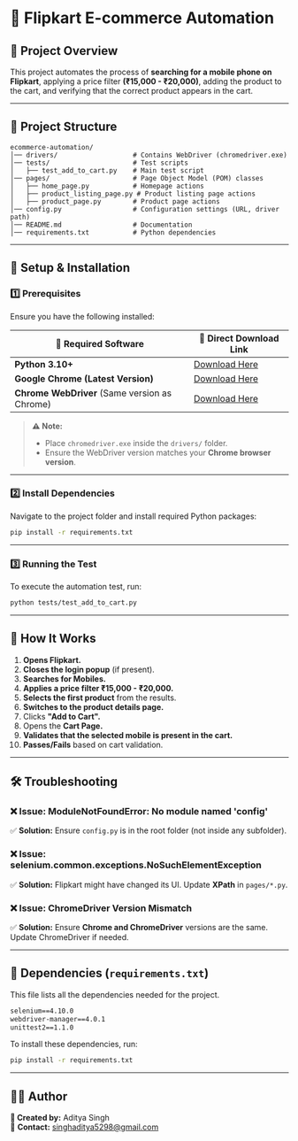 # 🛒 Flipkart E-commerce Automation

## 📌 Project Overview  
This project automates the process of **searching for a mobile phone on Flipkart**, applying a price filter **(₹15,000 - ₹20,000)**, adding the product to the cart, and verifying that the correct product appears in the cart.

---

## **📂 Project Structure**
```
ecommerce-automation/
│── drivers/                   # Contains WebDriver (chromedriver.exe)
│── tests/                     # Test scripts
│   ├── test_add_to_cart.py    # Main test script
│── pages/                     # Page Object Model (POM) classes
│   ├── home_page.py           # Homepage actions
│   ├── product_listing_page.py # Product listing page actions
│   ├── product_page.py        # Product page actions
│── config.py                  # Configuration settings (URL, driver path)
│── README.md                  # Documentation
│── requirements.txt           # Python dependencies
```

---

## 🔧 **Setup & Installation**
### **1️⃣ Prerequisites**
Ensure you have the following installed:

| 🔗 Required Software       | 🔽 Direct Download Link |
|----------------------------|------------------------|
| **Python 3.10+**           | [Download Here](https://www.python.org/downloads/) |
| **Google Chrome (Latest Version)** | [Download Here](https://www.google.com/chrome/) |
| **Chrome WebDriver** (Same version as Chrome) | [Download Here](https://sites.google.com/chromium.org/driver/) |

> **⚠️ Note:**  
> - Place `chromedriver.exe` inside the `drivers/` folder.
> - Ensure the WebDriver version matches your **Chrome browser version**.

---

### **2️⃣ Install Dependencies**
Navigate to the project folder and install required Python packages:
```sh
pip install -r requirements.txt
```

---

### **3️⃣ Running the Test**
To execute the automation test, run:
```sh
python tests/test_add_to_cart.py
```

---

## 🚀 **How It Works**
1. **Opens Flipkart.**  
2. **Closes the login popup** (if present).  
3. **Searches for Mobiles.**  
4. **Applies a price filter ₹15,000 - ₹20,000.**  
5. **Selects the first product** from the results.  
6. **Switches to the product details page.**  
7. Clicks **"Add to Cart".**  
8. Opens the **Cart Page.**  
9. **Validates that the selected mobile is present in the cart.**  
10. **Passes/Fails** based on cart validation.  

---

## 🛠 **Troubleshooting**
### **❌ Issue: ModuleNotFoundError: No module named 'config'**
✅ **Solution:** Ensure `config.py` is in the root folder (not inside any subfolder).

### **❌ Issue: selenium.common.exceptions.NoSuchElementException**
✅ **Solution:** Flipkart might have changed its UI. Update **XPath** in `pages/*.py`.

### **❌ Issue: ChromeDriver Version Mismatch**
✅ **Solution:** Ensure **Chrome and ChromeDriver** versions are the same. Update ChromeDriver if needed.

---

## 📌 **Dependencies (`requirements.txt`)**
This file lists all the dependencies needed for the project.

```txt
selenium==4.10.0
webdriver-manager==4.0.1
unittest2==1.1.0
```

To install these dependencies, run:
```sh
pip install -r requirements.txt
```

---

## 👨‍💻 **Author**
**📌 Created by:** Aditya Singh  
📧 **Contact:** [singhaditya5298@gmail.com](mailto:singhaditya5298@gmail.com)  
